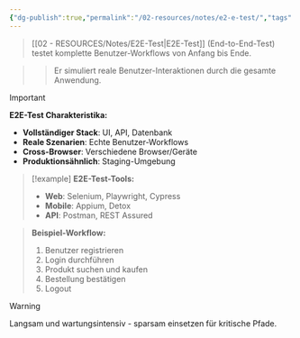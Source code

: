 ```yaml
---
{"dg-publish":true,"permalink":"/02-resources/notes/e2-e-test/","tags":["testing/end-to-end","qualitaetssicherung/workflow","AP2025/neu"],"noteIcon":"","updated":"2025-09-16T16:45:37.420+02:00"}
---
```



>[[02 - RESOURCES/Notes/E2E-Test\|E2E-Test]] (End-to-End-Test) testet komplette Benutzer-Workflows von Anfang bis Ende.

>>Er simuliert reale Benutzer-Interaktionen durch die gesamte Anwendung.

>[!important] 
>**E2E-Test Charakteristika:**
>- **Vollständiger Stack**: UI, API, Datenbank
>- **Reale Szenarien**: Echte Benutzer-Workflows
>- **Cross-Browser**: Verschiedene Browser/Geräte
>- **Produktionsähnlich**: Staging-Umgebung

>[!example] 
>**E2E-Test-Tools:**
>- **Web**: Selenium, Playwright, Cypress
>- **Mobile**: Appium, Detox
>- **API**: Postman, REST Assured

>**Beispiel-Workflow:**
>1. Benutzer registrieren
>2. Login durchführen
>3. Produkt suchen und kaufen
>4. Bestellung bestätigen
>5. Logout

>[!warning] 
>Langsam und wartungsintensiv - sparsam einsetzen für kritische Pfade.